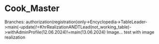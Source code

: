 # Cook_Master
Branches: authorization(registration)only->Encyclopedia->TableLeader->main(-update)!=KhrRealizationANDTLead(not_working_table)->withAdminProfile(12.06.2024)!=main(13.06.2024)
Image... test with image realization
